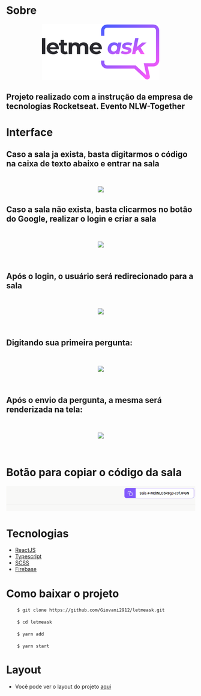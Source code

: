 # Sobre
<p align="center">
<img src="src/assets/images/logo.svg">
</p>

## Projeto realizado com a instrução da empresa de tecnologias Rocketseat. Evento NLW-Together

# Interface
## Caso a sala ja exista, basta digitarmos o código na caixa de texto abaixo e entrar na sala
</br>
<p align="center">
<img src="https://ik.imagekit.io/gaulm7exha1/login1_tmQn9aEUa.PNG">
</p>

## Caso a sala não exista, basta clicarmos no botâo do Google, realizar o login e criar a sala
</br>
<p align="center">
<img src="https://ik.imagekit.io/gaulm7exha1/login2_pkRdgHRKAU.PNG">
</p>
</br>

## Após o login, o usuário será redirecionado para a sala
</br>

<p align="center">
<img src="https://ik.imagekit.io/gaulm7exha1/room1_vJDbIl0AL.PNG">
</p>
</br>

## Digitando sua primeira pergunta:
</br>
<p align="center">
<img src="https://ik.imagekit.io/gaulm7exha1/room2_YkjbyP8H9.PNG">
</p>
</br>

## Após o envio da pergunta, a mesma será renderizada na tela:
</br>
<p align="center">
<img src="https://ik.imagekit.io/gaulm7exha1/room3_PJBSCR2h1T.PNG">
</p>
</br>

# Botão para copiar o código da sala
<p align="center">
<img src="src/assets/gifs/room-copy.gif">
</p>

# Tecnologias

- [ReactJS](https://pt-br.reactjs.org/)
- [Typescript](https://www.typescriptlang.org/)
- [SCSS](https://sass-lang.com/)
- [Firebase](https://firebase.google.com/?hl=pt)

# Como baixar o projeto

```
    $ git clone https://github.com/Giovani2912/letmeask.git

    $ cd letmeask

    $ yarn add

    $ yarn start
```

# Layout
- Você pode ver o layout do projeto [aqui](https://www.figma.com/file/u0BQK8rCf2KgzcukdRRCWh/Letmeask/duplicate?node-id=0%3A1)